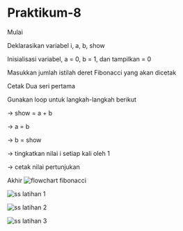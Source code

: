 # Praktikum-8

Mulai

Deklarasikan variabel i, a, b, show

Inisialisasi variabel, a = 0, b = 1, dan tampilkan = 0

Masukkan jumlah istilah deret Fibonacci yang akan dicetak

Cetak Dua seri pertama

Gunakan loop untuk langkah-langkah berikut 

-> show = a + b 

-> a = b 

-> b = show 

-> tingkatkan nilai i setiap kali oleh 1 

-> cetak nilai pertunjukan

Akhir
![flowchart fibonacci](https://user-images.githubusercontent.com/43899136/49656832-e2041680-fa70-11e8-870c-76b320a63aa8.png)

![ss latihan 1](https://user-images.githubusercontent.com/43899136/49656831-e2041680-fa70-11e8-8a71-c27c800884be.jpg)

![ss latihan 2](https://user-images.githubusercontent.com/43899136/49656862-f0523280-fa70-11e8-9959-6c87109ea6fd.jpg)

![ss latihan 3](https://user-images.githubusercontent.com/43899136/49656868-f516e680-fa70-11e8-9619-884218790ae0.jpg)
